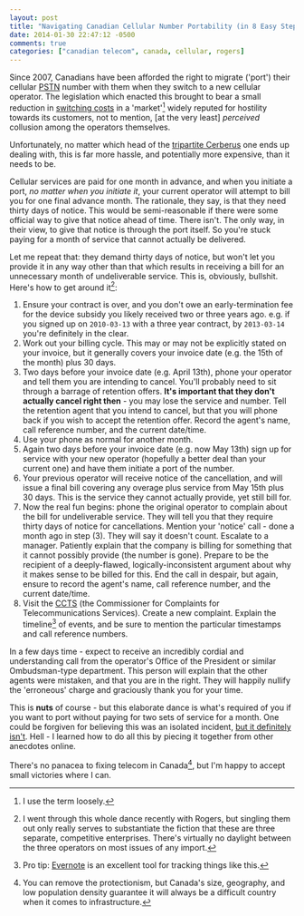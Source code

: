 ```yaml
---
layout: post
title: "Navigating Canadian Cellular Number Portability (in 8 Easy Steps)"
date: 2014-01-30 22:47:12 -0500
comments: true
categories: ["canadian telecom", canada, cellular, rogers]
---
```

Since 2007, Canadians have been afforded the right to migrate ('port') their cellular [PSTN](http://en.wikipedia.org/wiki/Pstn) number with them when they switch to a new cellular operator. The legislation which enacted this brought to bear a small reduction in [switching costs](http://en.wikipedia.org/wiki/Switching_barriers) in a 'market'[^1] widely reputed for hostility towards its customers, not to mention, [at the very least] *perceived* collusion among the operators themselves.<!--more-->

Unfortunately, no matter which head of the [tripartite Cerberus](https://www.google.ca/search?client=safari&rls=en&q=robelus) one ends up dealing with, this is far more hassle, and potentially more expensive, than it needs to be.

Cellular services are paid for one month in advance, and when you initiate a port, *no matter when you initiate it*, your current operator will attempt to bill you for one final advance month. The rationale, they say, is that they need thirty days of notice. This would be semi-reasonable if there were some official way to give that notice ahead of time. There isn't. The only way, in their view, to give that notice is through the port itself. So you're stuck paying for a month of service that cannot actually be delivered.

Let me repeat that: they demand thirty days of notice, but won't let you provide it in any way other than that which results in receiving a bill for an unnecessary month of undeliverable service. This is, obviously, bullshit. Here's how to get around it[^2]:

1. Ensure your contract is over, and you don't owe an early-termination fee for the device subsidy you likely received two or three years ago. e.g. if you signed up on `2010-03-13` with a three year contract, by `2013-03-14` you're definitely in the clear.
2. Work out your billing cycle. This may or may not be explicitly stated on your invoice, but it generally covers your invoice date (e.g. the 15th of the month) plus 30 days.
3. Two days before your invoice date (e.g. April 13th), phone your operator and tell them you are intending to cancel. You'll probably need to sit through a barrage of retention offers. **It's important that they don't actually cancel right then** - you may lose the service and number. Tell the retention agent that you intend to cancel, but that you will phone back if you wish to accept the retention offer. Record the agent's name, call reference number, and the current date/time.
4. Use your phone as normal for another month.
5. Again two days before your invoice date (e.g. now May 13th) sign up for service with your new operator (hopefully a better deal than your current one) and have them initiate a port of the number.
6. Your previous operator will receive notice of the cancellation, and will issue a final bill covering any overage plus service from May 15th plus 30 days. This is the service they cannot actually provide, yet still bill for.
7. Now the real fun begins: phone the original operator to complain about the bill for undeliverable service. They will tell you that they require thirty days of notice for cancellations. Mention your 'notice' call - done a month ago in step (3). They will say it doesn't count. Escalate to a manager. Patiently explain that the company is billing for something that it cannot possibly provide (the number is gone). Prepare to be the recipient of a deeply-flawed, logically-inconsistent argument about why it makes sense to be billed for this. End the call in despair, but again, ensure to record the agent's name, call reference number, and the current date/time.
8. Visit the [CCTS](https://www.ccts-cprst.ca/en/complaints/complaint-form) (the Commissioner for Complaints for Telecommunications Services). Create a new complaint. Explain the timeline[^3] of events, and be sure to mention the particular timestamps and call reference numbers.

In a few days time - expect to receive an incredibly cordial and understanding call from the operator's Office of the President or similar Ombudsman-type department. This person will explain that the other agents were mistaken, and that you are in the right. They will happily nullify the 'erroneous' charge and graciously thank you for your time.

This is **nuts** of course - but this elaborate dance is what's required of you if you want to port without paying for two sets of service for a month. One could be forgiven for believing this was an isolated incident, [but it definitely isn't](https://www.google.ca/search?q=rogers+port+ccts&oq=rogers+port+ccts). Hell - I learned how to do all this by piecing it together from other anecdotes online.

There's no panacea to fixing telecom in Canada[^4], but I'm happy to accept small victories where I can.

[^1]: I use the term loosely.
[^2]: I went through this whole dance recently with Rogers, but singling them out only really serves to substantiate the fiction that these are three separate, competitive enterprises. There's virtually no daylight between the three operators on most issues of any import.
[^3]: Pro tip: [Evernote](https://evernote.com) is an excellent tool for tracking things like this.
[^4]: You can remove the protectionism, but Canada's size, geography, and low population density guarantee it will always be a difficult country when it comes to infrastructure.
